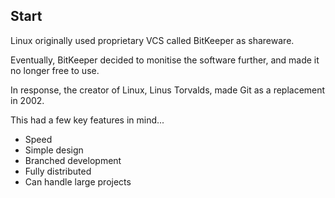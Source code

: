## Start
Linux originally used proprietary VCS called BitKeeper as shareware.

Eventually, BitKeeper decided to monitise the software further, and made it no longer free to use.

In response, the creator of Linux, Linus Torvalds, made Git as a replacement in 2002.

This had a few key features in mind...
- Speed
- Simple design
- Branched development
- Fully distributed
- Can handle large projects